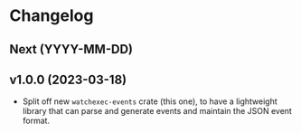 # Changelog

## Next (YYYY-MM-DD)

## v1.0.0 (2023-03-18)

- Split off new `watchexec-events` crate (this one), to have a lightweight library that can parse
  and generate events and maintain the JSON event format.
